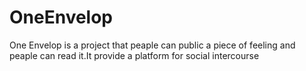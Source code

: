 # OneEnvelop
One Envelop is a project that peaple can public a piece of feeling and peaple can read it.It provide a platform for social intercourse
